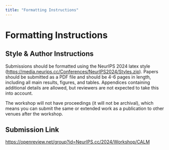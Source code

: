 ```yaml
---
title: "Formatting Instructions"
---
```


# Formatting Instructions

## Style & Author Instructions

Submissions should be formatted using the NeurIPS 2024 latex style (https://media.neurips.cc/Conferences/NeurIPS2024/Styles.zip). Papers should be submitted as a PDF file and should be 4-6 pages in length, including all main results, figures, and tables. Appendices containing additional details are allowed, but reviewers are not expected to take this into account.

The workshop will not have proceedings (it will not be archival), which means you can submit the same or extended work as a publication to other venues after the workshop.

## Submission Link

https://openreview.net/group?id=NeurIPS.cc/2024/Workshop/CALM



<!-- ## Style & Author Instructions

Submissions should be formatted using the [UAI latex template and formatting instructions](https://www.auai.org/uai2022/formatting/uai2022-template.zip). Papers must be submitted as a PDF file and should be 4-6 pages in length, including all main results, figures, and tables. Appendices containing additional details are allowed, but reviewers are not expected to take this into account. 

## Submission Link

https://openreview.net/group?id=auai.org/UAI/2022/Workshop/CRL


## Camera-Ready Revisions 

Camera-Ready revisions are now enabled in OpenReview. While the workshop has no official proceedings, we strongly encourage you to submit a revised "camera-ready" version taking reviewers' comments and suggestions into account. We suggest uploading a revised version prior to the workshop, and possibly another final version (incorporating additional feedback from the poster session and workshop) by the revision deadline of 12 August, one week after the workshop. 


## Updated Style-File 

To prepare your revision/camera-ready version, please use the following template: https://www.overleaf.com/read/jcgtpdmnkfhy [Menu -> Download Source -> unzip -> replace previous style file with the new uaicrl2022.cls -> add \documentclass[accepted]{uaicrl2022} to your tex file] -->

